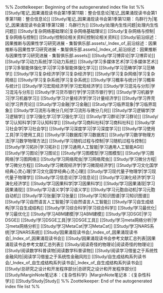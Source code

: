 %% Zoottelkeeper: Beginning of the autogenerated index file list  %%
 [[Study/笔记_因果涌现读书会第1季第11期：整合信息论|笔记_因果涌现读书会第1季第11期：整合信息论]]
 [[Study/笔记_因果涌现读书会第1季第12期：鸟群行为|笔记_因果涌现读书会第1季第12期：鸟群行为]]
 [[Study/处理内生性问题|处理内生性问题]]
 [[Study/复杂网络基础理论|复杂网络基础理论]]
 [[Study/复杂网络与控制|复杂网络与控制]]
 [[Study/控制论相关资料|控制论相关资料]]
 [[Study/前沿综述：因果推断与因果性学习研究进展 - 集智俱乐部.assets/_Index_of_前沿综述：因果推断与因果性学习研究进展 - 集智俱乐部.assets|_Index_of_前沿综述：因果推断与因果性学习研究进展 - 集智俱乐部.assets]]
 [[Study/学习博弈论|学习博弈论]]
 [[Study/学习动力系统|学习动力系统]]
 [[Study/学习多媒体艺术|学习多媒体艺术]]
 [[学习多智能体强化学习|学习多智能体强化学习]]
 [[Study/学习范畴学|学习范畴学]]
 [[Study/学习复杂经济学|学习复杂经济学]]
 [[Study/学习复杂网络|学习复杂网络]]
 [[Study/学习复杂系统|学习复杂系统]]
 [[Study/学习概率与统计|学习概率与统计]]
 [[Study/学习宏观经济学|学习宏观经济学]]
 [[Study/学习混沌与分形|学习混沌与分形]]
 [[Study/学习货币银行学|学习货币银行学]]
 [[Study/学习机器学习|学习机器学习]]
 [[Study/学习计量经济学|学习计量经济学]]
 [[Study/学习界壳论|学习界壳论]]
 [[Study/学习金融|学习金融]]
 [[Study/学习临界现象|学习临界现象]]
 [[Study/学习流形与微分几何|学习流形与微分几何]]
 [[Study/学习逻辑学|学习逻辑学]]
 [[学习强化学习|学习强化学习]]
 [[Study/学习群论|学习群论]]
 [[Study/学习认知科学|学习认知科学]]
 [[Study/学习商科社科|学习商科社科]]
 [[Study/学习社会学|学习社会学]]
 [[Study/学习深度学习|学习深度学习]]
 [[Study/学习使用工具|学习使用工具]]
 [[Study/学习数据库|学习数据库]]
 [[Study/学习数学物理方法|学习数学物理方法]]
 [[Study/学习随机过程与控制|学习随机过程与控制]]
 [[Study/学习拓扑|学习拓扑]]
 [[学习通用人工智能|学习通用人工智能AGI]]
 [[Study/学习图论|学习图论]]
 [[Study/学习图模型|学习图模型]]
 [[Study/学习图网络|学习图网络]]
 [[Study/学习网络爬虫|学习网络爬虫]]
 [[Study/学习微分方程|学习微分方程]]
 [[Study/学习微观经济学|学习微观经济学]]
 [[Study/学习文化国学经典心灵心理|学习文化国学经典心灵心理]]
 [[Study/学习现代量子物理学|学习现代量子物理学]]
 [[Study/学习信息论|学习信息论]]
 [[Study/学习演化经济学|学习演化经济学]]
 [[Study/学习因果科学|学习因果科学]]
 [[Study/学习因果涌现|学习因果涌现]]
 [[Study/学习语义学|学习语义学]]
 [[Study/学习元胞自动机|学习元胞自动机]]
 [[Study/学习张量|学习张量]]
 [[Study/学习知识图谱|学习知识图谱]]
 [[Study/学习自然语言人工智能|学习自然语言人工智能]]
 [[Study/学习自生成结构|学习自生成结构]]
 [[Study/学习综合科学|学习综合科学]]
 [[Study/学习最优化|学习最优化]]
 [[Study/学习ABM建模|学习ABM建模]]
 [[Study/学习DSGE|学习DSGE]]
 [[Study/学习DSGE工具|学习DSGE工具]]
 [[Study/学习meta网络分析|学习meta网络分析]]
 [[Study/学习MetaCat|学习MetaCat]]
 [[Study/学习NARS系统|学习NARS系统]]
 [[Study/因果涌现读书会/_Index_of_因果涌现读书会|_Index_of_因果涌现读书会]]
 [[Study/因果涌现读书会参考文献汇总列表|因果涌现读书会参考文献汇总列表]]
 [[Study/阅读奇怪的物理论|阅读奇怪的物理论]]
 [[Study/阅读数学科普读物|阅读数学科普读物]]
 [[Study/阅读学习借鉴之于系统性金融风险|阅读学习借鉴之于系统性金融风险]]
 [[Study/自生成结构系列读书会/_Index_of_自生成结构系列读书会|_Index_of_自生成结构系列读书会]]
 [[Study/总研究之设计和开发程序部分|总研究之设计和开发程序部分]]
 [[Study/MarginNote笔记本：《复杂性科学》|MarginNote笔记本：《复杂性科学》]]
 [[Study/Study|Study]]
%% Zoottelkeeper: End of the autogenerated index file list  %%
